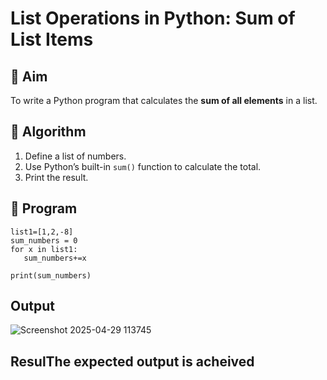 # List Operations in Python: Sum of List Items

## 🎯 Aim
To write a Python program that calculates the **sum of all elements** in a list.

## 🧠 Algorithm
1. Define a list of numbers.
2. Use Python’s built-in `sum()` function to calculate the total.
3. Print the result.

## 🧾 Program
```
list1=[1,2,-8]
sum_numbers = 0
for x in list1:
   sum_numbers+=x

print(sum_numbers)
```


## Output
![Screenshot 2025-04-29 113745](https://github.com/user-attachments/assets/1bfeb5b8-bc72-4f3e-a8ae-1d844e7bff20)


## ResulThe expected output is acheived
